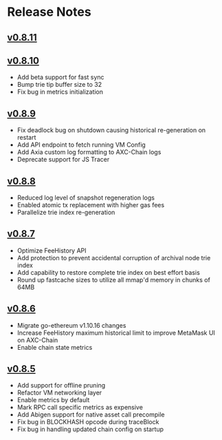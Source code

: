 # Release Notes

## [v0.8.11](https://github.com/sankar-boro/axia-network-v2-coreth/releases/tag/v0.8.11)

## [v0.8.10](https://github.com/sankar-boro/axia-network-v2-coreth/releases/tag/v0.8.10)

- Add beta support for fast sync
- Bump trie tip buffer size to 32
- Fix bug in metrics initialization

## [v0.8.9](https://github.com/sankar-boro/axia-network-v2-coreth/releases/tag/v0.8.9)

- Fix deadlock bug on shutdown causing historical re-generation on restart
- Add API endpoint to fetch running VM Config
- Add Axia custom log formatting to AXC-Chain logs
- Deprecate support for JS Tracer

## [v0.8.8](https://github.com/sankar-boro/axia-network-v2-coreth/releases/tag/v0.8.8)

- Reduced log level of snapshot regeneration logs
- Enabled atomic tx replacement with higher gas fees
- Parallelize trie index re-generation

## [v0.8.7](https://github.com/sankar-boro/axia-network-v2-coreth/releases/tag/v0.8.7)

- Optimize FeeHistory API
- Add protection to prevent accidental corruption of archival node trie index
- Add capability to restore complete trie index on best effort basis
- Round up fastcache sizes to utilize all mmap'd memory in chunks of 64MB

## [v0.8.6](https://github.com/sankar-boro/axia-network-v2-coreth/releases/tag/v0.8.6)

- Migrate go-ethereum v1.10.16 changes
- Increase FeeHistory maximum historical limit to improve MetaMask UI on AXC-Chain
- Enable chain state metrics

## [v0.8.5](https://github.com/sankar-boro/axia-network-v2-coreth/releases/tag/v0.8.5)

- Add support for offline pruning
- Refactor VM networking layer
- Enable metrics by default
- Mark RPC call specific metrics as expensive
- Add Abigen support for native asset call precompile
- Fix bug in BLOCKHASH opcode during traceBlock
- Fix bug in handling updated chain config on startup
